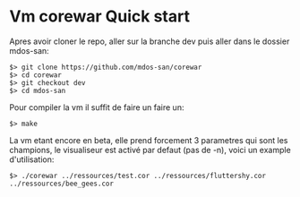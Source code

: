 # Vm corewar Quick start
Apres avoir cloner le repo, aller sur la branche dev puis aller dans le dossier mdos-san:

    $> git clone https://github.com/mdos-san/corewar
    $> cd corewar
    $> git checkout dev
    $> cd mdos-san

Pour compiler la vm il suffit de faire un faire un:

    $> make
    
La vm etant encore en beta, elle prend forcement 3 parametres qui sont les champions,
le visualiseur est activé par defaut (pas de -n), voici un example d'utilisation:

    $> ./corewar ../ressources/test.cor ../ressources/fluttershy.cor ../ressources/bee_gees.cor
